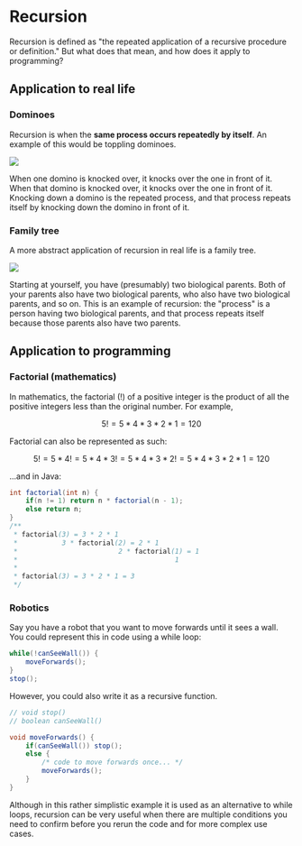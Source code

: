 # Recursion

Recursion is defined as "the repeated application of a recursive procedure or definition." But what does that mean, and how does it apply to programming?

## Application to real life

### Dominoes

Recursion is when the **same process occurs repeatedly by itself**. An example of this would be toppling dominoes.

![](https://github.com/LearnWhileDoing/dart-programming/tree/c65e47e601dc434dd4c3d7b902104392a1c98937/.gitbook/assets/200.gif)

When one domino is knocked over, it knocks over the one in front of it. When that domino is knocked over, it knocks over the one in front of it. Knocking down a domino is the repeated process, and that process repeats itself by knocking down the domino in front of it.

### Family tree

A more abstract application of recursion in real life is a family tree.

![](https://github.com/LearnWhileDoing/dart-programming/tree/c65e47e601dc434dd4c3d7b902104392a1c98937/.gitbook/assets/family-tree-for-kids.png)

Starting at yourself, you have \(presumably\) two biological parents. Both of your parents also have two biological parents, who also have two biological parents, and so on. This is an example of recursion: the "process" is a person having two biological parents, and that process repeats itself because those parents also have two parents.

## Application to programming

### Factorial \(mathematics\)

In mathematics, the factorial \(!\) of a positive integer is the product of all the positive integers less than the original number. For example,

$$
5! = 5 * 4 * 3 * 2 * 1 = 120
$$

Factorial can also be represented as such:

$$
5! = 5 * 4! = 5 * 4 * 3! = 5 * 4 * 3 * 2! = 5 * 4 * 3 * 2 * 1 = 120
$$

...and in Java:

```java
int factorial(int n) {
    if(n != 1) return n * factorial(n - 1);
    else return n;
}
/**
 * factorial(3) = 3 * 2 * 1
 *           3 * factorial(2) = 2 * 1
 *                         2 * factorial(1) = 1
 *                                       1
 * 
 * factorial(3) = 3 * 2 * 1 = 3
 */
```

### Robotics

Say you have a robot that you want to move forwards until it sees a wall. You could represent this in code using a while loop:

```java
while(!canSeeWall()) {
    moveForwards();
}
stop();
```

However, you could also write it as a recursive function.

```java
// void stop()
// boolean canSeeWall()

void moveForwards() {
    if(canSeeWall()) stop();
    else {
        /* code to move forwards once... */
        moveForwards();
    }
}
```

Although in this rather simplistic example it is used as an alternative to while loops, recursion can be very useful when there are multiple conditions you need to confirm before you rerun the code and for more complex use cases.

